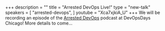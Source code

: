 +++
description = ""
title = "Arrested DevOps Live!"
type = "new-talk"
speakers = [
        "arrested-devops",
]
youtube = "Xca7xjkiA_U"
+++
We will be recording an episode of the [Arrested DevOps](https://www.arresteddevops.com) podcast at DevOpsDays Chicago! More details to come...